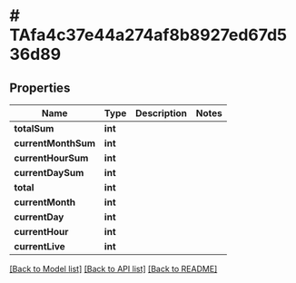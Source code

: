 # # TAfa4c37e44a274af8b8927ed67d536d89

## Properties

Name | Type | Description | Notes
------------ | ------------- | ------------- | -------------
**totalSum** | **int** |  |
**currentMonthSum** | **int** |  |
**currentHourSum** | **int** |  |
**currentDaySum** | **int** |  |
**total** | **int** |  |
**currentMonth** | **int** |  |
**currentDay** | **int** |  |
**currentHour** | **int** |  |
**currentLive** | **int** |  |

[[Back to Model list]](../../README.md#models) [[Back to API list]](../../README.md#endpoints) [[Back to README]](../../README.md)
